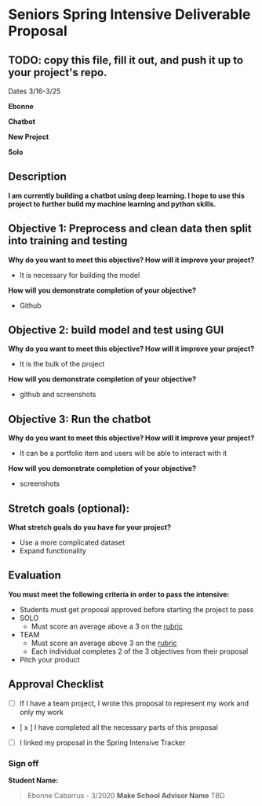 # Seniors Spring Intensive Deliverable Proposal 

## TODO: copy this file, fill it out, and push it up to your project's repo.

Dates 3/16-3/25

**Ebonne**


**Chatbot** 


**New Project**


**Solo**


## Description

**I am currently building a chatbot using deep learning. I hope to use this project to further build my machine learning and python skills.**


## Objective 1: Preprocess and clean data then split into training and testing

**Why do you want to meet this objective? How will it improve your project?** 

- It is necessary for building the model

**How will you demonstrate completion of your objective?** 

- Github

## Objective 2: build model and test using GUI

**Why do you want to meet this objective? How will it improve your project?** 

- It is the bulk of the project

**How will you demonstrate completion of your objective?** 

- github and screenshots

## Objective 3: Run the chatbot

**Why do you want to meet this objective? How will it improve your project?** 
- It can be a portfolio item and users will be able to interact with it

**How will you demonstrate completion of your objective?** 
- screenshots

## Stretch goals (optional):

**What stretch goals do you have for your project?**
- Use a more complicated dataset
- Expand functionality

## Evaluation

**You must meet the following criteria in order to pass the intensive:**

- Students must get proposal approved before starting the project to pass
- SOLO
    - Must score an average above a 3 on the [rubric]
- TEAM
    - Must score an average above 3 on the [rubric]
    - Each individual completes 2 of the 3 objectives from their proposal
- Pitch your product


[rubric]:https://docs.google.com/document/d/1IOQDmohLBEBT-hyr-2vgw1mbZUNsq3fHxVfH0oRmVt0/edit



## Approval Checklist
- [ ] If I have a team project, I wrote this proposal to represent my work and only my work
- [ x ] I have completed all the necessary parts of this proposal
- [ ] I linked my proposal in the Spring Intensive Tracker

### Sign off

**Student Name:**                
> Ebonne Cabarrus - 3/2020
**Make School Advisor Name**
> TBD
